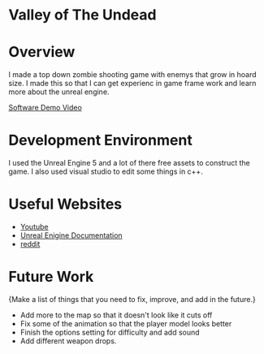 # Valley of The Undead
# Overview

I made a top down zombie shooting game with enemys that grow in hoard size. I made this so that I can get experienc in game frame work and learn more about the unreal engine.


[Software Demo Video](http://youtube.link.goes.here)

# Development Environment

I used the Unreal Engine 5 and a lot of there free assets to construct the game. I also used visual studio to edit some things in c++.

# Useful Websites

* [Youtube](https://www.youtube.com/)
* [Unreal Enigine Documentation](https://docs.unrealengine.com/5.0/en-US/) 
* [reddit](https://www.reddit.com/r/unrealengine/)

# Future Work

{Make a list of things that you need to fix, improve, and add in the future.}
* Add more to the map so that it doesn't look like it cuts off
* Fix some of the animation so that the player model looks better 
* Finish the options setting for difficulty and add sound
* Add different weapon drops.
